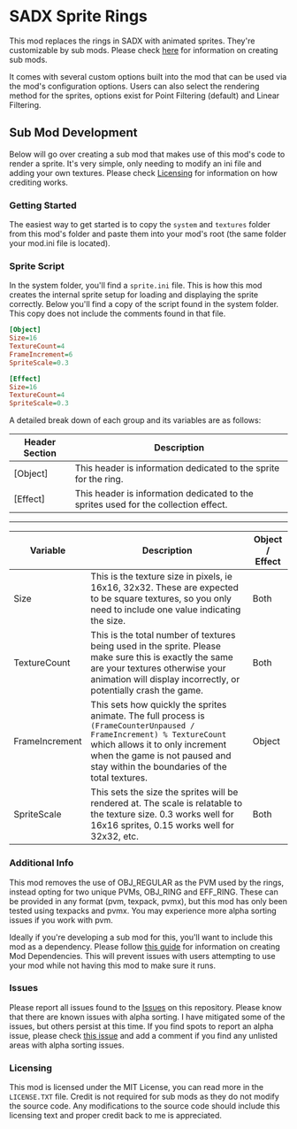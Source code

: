 
# SADX Sprite Rings

This mod replaces the rings in SADX with animated sprites. They're customizable by sub mods. Please check [here](#sub-mod-development) for information on creating sub mods.

It comes with several custom options built into the mod that can be used via the mod's configuration options. Users can also select the rendering method for the sprites, options exist for Point Filtering (default) and Linear Filtering.

## Sub Mod Development

Below will go over creating a sub mod that makes use of this mod's code to render a sprite. It's very simple, only needing to modify an ini file and adding your own textures. Please check [Licensing](#licensing) for information on how crediting works.

### Getting Started
The easiest way to get started is to copy the `system` and `textures` folder from this mod's folder and paste them into your mod's root (the same folder your mod.ini file is located).

### Sprite Script
In the system folder, you'll find a `sprite.ini` file. This is how this mod creates the internal sprite setup for loading and displaying the sprite correctly. Below you'll find a copy of the script found in the system folder. This copy does not include the comments found in that file.

```ini
[Object]
Size=16
TextureCount=4
FrameIncrement=6
SpriteScale=0.3

[Effect]
Size=16
TextureCount=4
SpriteScale=0.3
```

A  detailed break down of each group and its variables are as follows:

| Header Section  | Description  |
|--|--|
| [Object] | This header is information dedicated to the sprite for the ring. |
| [Effect] | This header is information dedicated to the sprites used for the collection effect. |
---
| Variable | Description | Object / Effect |
|--|--|--|
| Size 				| This is the texture size in pixels, ie 16x16, 32x32. These are expected to be square textures, so you only need to include one value indicating the size. | Both 	|
| TextureCount 		| This is the total number of textures being used in the sprite. Please make sure this is exactly the same are your textures otherwise your animation will display incorrectly, or potentially crash the game. | Both 	|
| FrameIncrement 	| This sets how quickly the sprites animate. The full process is `(FrameCounterUnpaused / FrameIncrement) % TextureCount` which allows it to only increment when the game is not paused and stay within the boundaries of the total textures. | Object |
| SpriteScale 		| This sets the size the sprites will be rendered at. The scale is relatable to the texture size. 0.3 works well for 16x16 sprites, 0.15 works well for 32x32, etc. | Both 	|

### Additional Info
This mod removes the use of OBJ_REGULAR as the PVM used by the rings, instead opting for two unique PVMs, OBJ_RING and EFF_RING. These can be provided in any format (pvm, texpack, pvmx), but this mod has only been tested using texpacks and pvmx. You may experience more alpha sorting issues if you work with pvm.

Ideally if you're developing a sub mod for this, you'll want to include this mod as a dependency. Please follow [this guide](https://github.com/X-Hax/SADXModdingGuide/wiki/Mod-Dependencies) for information on creating Mod Dependencies. This will prevent issues with users attempting to use your mod while not having this mod to make sure it runs.

### Issues
Please report all issues found to the [Issues](https://github.com/ItsEasyActually/SADXSpriteRings/issues) on this repository. Please know that there are known issues with alpha sorting. I have mitigated some of the issues, but others persist at this time. If you find spots to report an alpha issue, please check [this issue](https://github.com/ItsEasyActually/SADXSpriteRings/issues/1) and add a comment if you find any unlisted areas with alpha sorting issues.

### Licensing
This mod is licensed under the MIT License, you can read more in the `LICENSE.TXT` file. Credit is not required for sub mods as they do not modify the source code. Any modifications to the source code should include this licensing text and proper credit back to me is appreciated.

